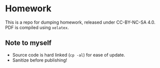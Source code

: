 # Homework
This is a repo for dumping homework, released under CC-BY-NC-SA 4.0. <br/>
PDF is compiled using `xelatex`. 

## Note to myself
- Source code is hard linked (`cp -al`) for ease of update. 
- Sanitize before publishing! 
